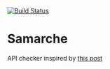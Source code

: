 [![Build Status](https://travis-ci.org/touilleMan/samarche.svg)](https://travis-ci.org/touilleMan/samarche)

Samarche
========

API checker inspired by [this post](http://sametmax.com/est-ce-que-cet-outil-existe-en-python/)
